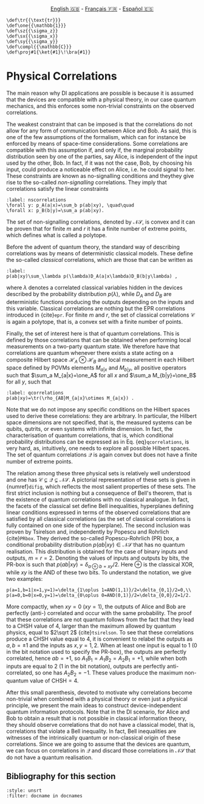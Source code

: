 <p style="text-align: center;">
    <a id="linken" href="../../../../en/content/index.html">English &#x1F1EC;&#x1F1E7;</a> - 
    <a id="linkfr" href="../../../../fr/content/index.html">Français &#x1F1EB;&#x1F1F7;</a> - 
    <a id="linkes" href="../../../../es/content/index.html">Español &#x1F1EA;&#x1F1F8;</a>
</p>
<script>
    currentPage = window.location.href;
    beforeLang = currentPage.slice(0, currentPage.indexOf("content") - 3);
    afterLang = currentPage.slice(currentPage.indexOf("content"));
    document.getElementById("linken").href = beforeLang + "en/" + afterLang;
    document.getElementById("linkfr").href = beforeLang + "fr/" + afterLang;
    document.getElementById("linkes").href = beforeLang + "es/" + afterLang;
</script>



```{math}
\def\tr{{\text{tr}}}
\def\one{{\mathbb{1}}}
\def\sz{{\sigma_z}}
\def\sx{{\sigma_x}}
\def\sy{{\sigma_y}}
\def\compl{{\mathbb{C}}}
\def\proj#1{\ket{#1}\!\bra{#1}}
```

# Physical Correlations

The main reason why DI applications are possible is because it is assumed that the devices are compatible with a physical theory, in our case quantum mechanics, and this enforces some non-trivial constraints on the observed correlations.

The weakest constraint that can be imposed is that the correlations do not allow for any form of communication between Alice and Bob. As said, this is one of the few assumptions of the formalism, which can for instance be enforced by means of space-time considerations. Some correlations are compatible with this assumption if, and only if, the marginal probability distribution seen by one of the parties, say Alice, is independent of the input used by the other, Bob. In fact, if it was not the case, Bob, by choosing his input, could produce a noticeable effect on Alice, i.e. he could signal to her. These constraints  are known as no-signalling conditions and theythey  give rise to the so-called *non-signalling* correlations. They imply that correlations satisfy the linear constraints

```{math}
:label: nscorrelations
\forall y: p_A(a|x)=\sum_b p(ab|xy), \quad\quad
\forall x: p_B(b|y)=\sum_a p(ab|xy).
```

The set of non-signalling correlations, denoted by $\mathcal{NS}$, is convex and it can be proven that for finite $m$ and $r$ it has a finite number of extreme points, which defines what is called a polytope.

Before the advent of quantum theory, the standard way of describing correlations was by means of deterministic classical models. These define the so-called *classical* correlations, which are those that can be written as

```{math}
:label:
p(ab|xy)\sum_\lambda p(\lambda)D_A(a|x\lambda)D_B(b|y\lambda) ,
```

where $\lambda$ denotes a correlated classical variables hidden in the devices described by the probability distribution $p(\lambda)$, while $D_A$ and $D_B$ are deterministic functions producing the outputs depending on the inputs and this variable. Classical correlations are nothing but the EPR correlations introduced in {cite}`epr`. For finite $m$ and $r$, the set of classical correlations $\mathcal C$ is again a polytope, that is, a convex set with a finite number of points.

Finally, the set of interest here is that of quantum correlations. This is defined by those correlations that can be obtained when performing local measurements on a two-party quantum state. We therefore have that correlations are quantum whenever there exists a state acting on a composite Hilbert space $\mathcal H_A\otimes\mathcal H_B$ and local measurement in each Hilbert space defined by POVMs elements $M_{a|x}$ and $M_{b|y}$, all positive operators such that $\sum_a M_{a|x}=\one_A$ for all $x$ and $\sum_a M_{b|y}=\one_B$ for all $y$, such that

```{math}
:label: qcorrelations
p(ab|xy)=\tr(\rho_{AB}M_{a|x}\otimes M_{a|x}) .
```

Note that we do not impose any specific conditions on the Hilbert spaces used to derive these correlations: they are arbitrary. In particular, the Hilbert space dimensions are not specified, that is, the measured systems can be qubits, qutrits, or even systems with infinite dimension. In fact, the characterisation of quantum correlations, that is, which conditional probability distributions can be expressed as in Eq. {eq}`qcorrelations`, is very hard, as, intuitively, one needs to explore all possible Hilbert spaces. The set of quantum correlations $\mathcal Q$ is again convex but does not have a finite number of extreme points. 

The relation among these three physical sets is relatively well understood and one has $\mathcal C \subsetneq \mathcal Q \subsetneq \mathcal{NS}$. A pictorial representation of these sets is given in {numref}`difig`, which reflects the most salient properties of these sets. The first strict inclusion is nothing but a consequence of Bell's theorem, that is the existence of quantum correlations with no classical analogue. In fact, the facets of the classical set define Bell inequalities, hyperplanes defining linear conditions expressed in terms of the observed correlations that are satisfied by all classical correlations (as the set of classical correlations is fully contained on one side of the hyperplane). The second inclusion was proven by Tsirelson and, independently by Popescu and Rohrlich {cite}`PRbox`. They derived the so-called Popescu-Rohrlich (PR) box, a conditional probability distribution $p(ab|xy)\in\mathcal{NS}$ that has no quantum realisation. This distribution is obtained for the case of binary inputs and outputs, $m=r=2$. Denoting the values of inputs and outputs by bits, the PR-box is such that $p(ab|xy)=\delta_{a\oplus b=xy}/2$. Here $\oplus$ is the classical XOR, while $xy$ is the AND of these two bits. To understand the notation, we give two examples: 

```{math}
p(a=1,b=1|x=1,y=1)=\delta_{1\oplus 1=AND(1,1)}/2=\delta_{0,1}/2=0,\\
p(a=0,b=0|x=0,y=1)=\delta_{0\oplus 0=AND(0,1)}/2=\delta_{0,0}/2=1/2.
```

More compactly, when $xy=0$ ($xy=1$), the outputs of Alice and Bob are perfectly (anti-) correlated and occur with the same probability. The proof that these correlations are not quantum follows from the fact that they lead to a CHSH value of 4, larger than the maximum allowed by quantum physics, equal to $2\sqrt 2$ {cite}`tsirelson`. To see that these correlations produce a CHSH value equal to $4$, it is convenient to relabel the outputs as $a,b=\pm 1$ and the inputs as $x,y=1,2$. When at least one input is equal to 1 (0 in the bit notation used to specify the PR-box), the outputs are perfectly correlated, hence $ab=+1$, so $A_1B_1=A_1B_2=A_2B_1=+1$, while when both inputs are equal to 2 (1 in the bit notation), outputs are perfectly anti-correlated, so one has $A_2B_2=-1$. These values produce the maximum non-quantum value of $\text{CHSH}=4$.

After this small parenthesis, devoted to motivate why correlations become non-trivial when combined with a physical theory or even just a physical principle, we present the main ideas to construct device-independent quantum information protocols. Note that in the DI scenario, for Alice and Bob to obtain a result that is not possible in classical information theory, they should observe correlations that do not have a classical model, that is, correlations that violate a Bell inequality. In fact, Bell inequalities are witnesses of the intrinsically quantum or non-classical origin of these correlations. Since we are going to assume that the devices are quantum, we can focus on correlations in $\mathcal Q$ and discard those correlations in $\mathcal{NS}$ that do not have a quantum realisation.

## Bibliography for this section
```{bibliography}
:style: unsrt
:filter: docname in docnames
```


